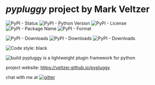 
# *pypluggy* project by Mark Veltzer

![PyPI - Status](https://img.shields.io/pypi/status/pypluggy)
![PyPI - Python Version](https://img.shields.io/pypi/pyversions/pypluggy)
![PyPI - License](https://img.shields.io/pypi/l/pypluggy)
![PyPI - Package Name](https://img.shields.io/pypi/v/pypluggy)
![PyPI - Format](https://img.shields.io/pypi/format/pypluggy)

![PyPI - Downloads](https://img.shields.io/pypi/dd/pypluggy)
![PyPI - Downloads](https://img.shields.io/pypi/dw/pypluggy)
![PyPI - Downloads](https://img.shields.io/pypi/dm/pypluggy)

![Code style: black](https://img.shields.io/badge/code%20style-black-000000.svg)

![build](https://github.com/veltzer/pypluggy/workflows/build/badge.svg)
pypluggy is a lightweight plugin framework for python

project website: https://veltzer.github.io/pypluggy

chat with me at [![gitter](https://badges.gitter.im/Join%20Chat.svg)](https://gitter.im/veltzer/mark.veltzer)


